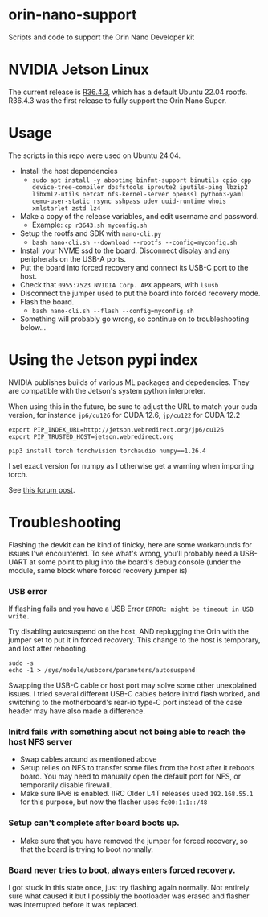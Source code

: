 # orin-nano-support
Scripts and code to support the Orin Nano Developer kit

# NVIDIA Jetson Linux
The current release is [R36.4.3](https://developer.nvidia.com/embedded/jetson-linux-r3643), which has a default Ubuntu 22.04 rootfs.
R36.4.3 was the first release to fully support the Orin Nano Super.


# Usage
The scripts in this repo were used on Ubuntu 24.04.
* Install the host dependencies
  * ```sudo apt install -y abootimg binfmt-support binutils cpio cpp device-tree-compiler dosfstools iproute2 iputils-ping lbzip2 libxml2-utils netcat nfs-kernel-server openssl python3-yaml qemu-user-static rsync sshpass udev uuid-runtime whois xmlstarlet zstd lz4```
* Make a copy of the release variables, and edit username and password.
  * Example: `cp r3643.sh myconfig.sh`
* Setup the rootfs and SDK with `nano-cli.py`
  * `bash nano-cli.sh --download --rootfs --config=myconfig.sh`
* Install your NVME ssd to the board. Disconnect display and any peripherals on the USB-A ports.
* Put the board into forced recovery and connect its USB-C port to the host.
* Check that `0955:7523 NVIDIA Corp. APX` appears, with `lsusb`
* Disconnect the jumper used to put the board into forced recovery mode.
* Flash the board.
  * `bash nano-cli.sh --flash --config=myconfig.sh`
* Something will probably go wrong, so continue on to troubleshooting below...

# Using the Jetson pypi index
NVIDIA publishes builds of various ML packages and depedencies. They are compatible with the
Jetson's system python interpreter.

When using this in the future, be sure to adjust the URL to match your cuda version,
for instance `jp6/cu126` for CUDA 12.6, `jp/cu122` for CUDA 12.2
```
export PIP_INDEX_URL=http://jetson.webredirect.org/jp6/cu126
export PIP_TRUSTED_HOST=jetson.webredirect.org

pip3 install torch torchvision torchaudio numpy==1.26.4
```
I set exact version for numpy as I otherwise get a warning when importing torch.

See [this forum post](https://forums.developer.nvidia.com/t/jetson-ai-lab-ml-devops-containers-core-inferencing/288235/3).

# Troubleshooting
Flashing the devkit can be kind of finicky, here are some workarounds for issues I've encountered.
To see what's wrong, you'll probably need a USB-UART at some point to plug into the board's debug console (under the module, same block where forced recovery jumper is)

### USB error
If flashing fails and you have a USB Error
```ERROR: might be timeout in USB write.```

Try disabling autosuspend on the host, AND replugging the Orin with the jumper set to put it in forced recovery. This change to the host is temporary, and lost after rebooting.
```
sudo -s
echo -1 > /sys/module/usbcore/parameters/autosuspend
```

Swapping the USB-C cable or host port may solve some other unexplained issues.
I tried several different USB-C cables before initrd flash worked, and switching to the motherboard's rear-io type-C port instead of the case header may have also made a difference.

### Initrd fails with something about not being able to reach the host NFS server
* Swap cables around as mentioned above
* Setup relies on NFS to transfer some files from the host after it reboots board. You may need to manually open the default port for NFS, or temporarily disable firewall.
* Make sure IPv6 is enabled. IIRC Older L4T releases used `192.168.55.1` for this purpose, but now the flasher uses `fc00:1:1::/48`

### Setup can't complete after board boots up.
* Make sure that you have removed the jumper for forced recovery, so that the board is trying to boot normally.

### Board never tries to boot, always enters forced recovery.
I got stuck in this state once, just try flashing again normally.
Not entirely sure what caused it but I possibly the bootloader was erased and flasher was interrupted before it was replaced.
